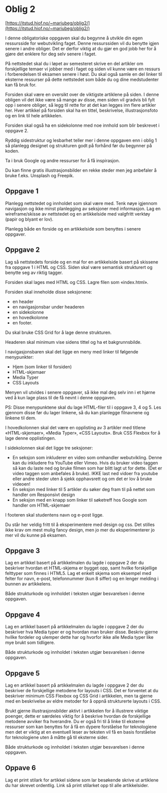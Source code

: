 # Oblig 2

[https://itstud.hiof.no/~mariubeg/oblig2/](https://itstud.hiof.no/~mariubeg/oblig2/)

I denne obligatoriske oppgaven skal du begynne å utvikle din egen ressursside for webutvikling faget. Denne ressurssiden vil du benytte igjen senere i andre obliger. Det er derfor viktig at du gjør en god jobb her for å gjøre det enklere for deg selv senere i faget.

På nettstedet skal du i løpet av semesteret skrive en del artikler om forskjellige temaer vi jobber med i faget og siden vil kunne være en ressurs i forberedelsen til eksamen senere i høst. Du skal også samle en del linker til eksterne ressurser på dette nettstedet som både du og dine medstudenter kan få bruk for.

Forsiden skal være en oversikt over de viktigste artiklene på siden. I denne obligen vil det ikke være så mange av disse, men siden vil gradvis bli fylt opp i senere obliger, så legg til rette for at det kan legges inn flere artikler her. Hver artikkel på forsiden skal ha en tittel, beskrivelse, illustrasjonsfoto og en link til hele artikkelen.

Forsiden skal også ha en sidekolonne med noe innhold som blir beskrevet i oppgave 2.

Ryddig sidestruktur og lesbarhet teller mer i denne oppgaven enn i oblig 1 så planlegg designet og strukturen godt på forhånd før du begynner på koden.

Ta i bruk Google og andre ressurser for å få inspirasjon.

Du kan finne gratis illustrasjonsbilder en rekke steder men jeg anbefaler å bruke f.eks. Unsplash og Freepik.

## Oppgave 1

Planlegg nettstedet og innholdet som skal være med. Tenk nøye igjennom navigasjon og ikke minst planlegging av seksjoner med informasjon. Lag en wireframe/skisse av nettstedet og en artikkelside med valgfritt verktøy (papir og blyant er lov).

Planlegg både en forside og en artikkelside som benyttes i senere oppgaver.

## Oppgave 2

Lag så nettstedets forside og en mal for en artikkelside basert på skissene fra oppgave 1 i HTML og CSS. Siden skal være semantisk strukturert og benytte seg av riktig tagger.

Forsiden skal lages med HTML og CSS. Lagre filen som «index.html».

Forsiden skal inneholde disse seksjonene:

- en header
- en navigasjonsbar under headeren
- en sidekolonne
- en hovedkolonne
- en footer.

Du skal bruke CSS Grid for å lage denne strukturen.

Headeren skal minimum vise sidens tittel og ha et bakgrunnsbilde.

I navigasjonsbaren skal det ligge en meny med linker til følgende menypunkter:

- Hjem (som linker til forsiden)
- HTML-skjemaer
- Media Typer
- CSS Layouts

Menyen vil utvides i senere oppgaver, så ikke mal deg selv inn i et hjørne ved å kun lage plass til de få nevnt i denne oppgaven.

PS: Disse menypunktene skal du lage HTML-filer til i oppgave 3, 4 og 5. Les gjennom disse før du lager linkene, så du kan planlegge filnavnene og linkene til dem.

I hovedkolonnen skal det være en opplisting av 3 artikler med titlene «HTML-skjemaer», «Media Typer», «CSS Layouts». Bruk CSS Flexbox for å lage denne opplistingen.

I sidekolonnen skal det ligge tre seksjoner:

- En seksjon som inkluderer en video som omhandler webutvikling. Denne kan du inkludere fra YouTube eller Vimeo. Hvis du bruker video taggen så kan du laste ned og bruke filmen som har blitt lagt ut for dette. (Det er video taggen som anbefales å bruke). IKKE last ned vidoer fra youtube eller andre steder uten å sjekk opphavsrett og om det er lov å bruke videoen!
- En seksjon med linker til 5 artikler du søker deg fram til på nettet som handler om Responsivt design
- En seksjon med en knapp som linker til søketreff hos Google som handler om HTML-skjemaer

I footeren skal studentens navn og e-post ligge.

Du står her veldig fritt til å eksperimentere med design og css. Det stilles ikke krav om mest mulig fancy design, men jo mer du eksperimenterer jo mer vil du kunne på eksamen.

## Oppgave 3

Lag en artikkel basert på artikkelmalen du lagde i oppgave 2 der du beskriver hvordan et HTML-skjema er bygget opp, samt hvilke forskjellige felttyper som finnes i HTML5. Lag et enkelt skjema som eksempel med felter for navn, e-post, telefonnummer (kun 8 siffer) og en lenger melding i bunnen av artikkelens.

Både strukturkode og innholdet i teksten utgjør besvarelsen i denne oppgaven.

## Oppgave 4

Lag en artikkel basert på artikkelmalen du lagde i oppgave 2 der du beskriver hva Media typer er og hvordan man bruker disse. Beskriv gjerne hvilke fordeler og ulemper dette har og hvorfor ikke alle Media typer like mye brukt som tidligere.

Både strukturkode og innholdet i teksten utgjør besvarelsen i denne oppgaven.

## Oppgave 5

Lag en artikkel basert på artikkelmalen du lagde i oppgave 2 der du beskriver de forskjellige metodene for layouts i CSS. Det er forventet at du beskriver minimum CSS Flexbox og CSS Grid i artikkelen, men ta gjerne med en beskrivelse av eldre metoder for å oppnå strukturerte layouts i CSS.

Brukt gjerne illustrasjonsbilder aktivt i artikkelen for å illustrere viktige poenger, dette er særdeles viktig for å beskrive hvordan de forskjellige metodene avviker fra hverandre. Du er også fri til å linke til eksterne ressurser som kan benyttes for å få en dypere forståelse for teknologiene men det er viktig at en eventuell leser av teksten vil få en basis forståelse for teknologiene uten å måtte gå til eksterne sider.

Både strukturkode og innholdet i teksten utgjør besvarelsen i denne oppgaven.

## Oppave 6

Lag et print stilark for artikkel sidene som lar besøkende skrive ut artiklene du har skrevet ordentlig. Link så print stilarket opp til alle artikkelsider.
